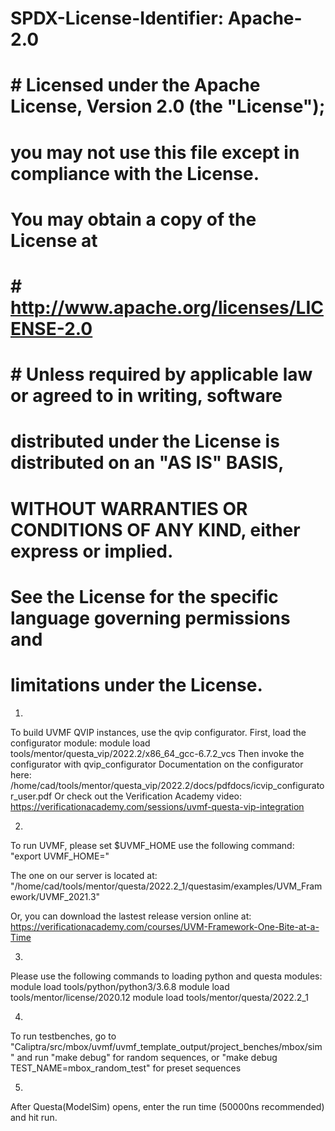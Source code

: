 # SPDX-License-Identifier: Apache-2.0
# 
# # Licensed under the Apache License, Version 2.0 (the "License");
# you may not use this file except in compliance with the License.
# You may obtain a copy of the License at
# # http://www.apache.org/licenses/LICENSE-2.0 
# # Unless required by applicable law or agreed to in writing, software
# distributed under the License is distributed on an "AS IS" BASIS,
# WITHOUT WARRANTIES OR CONDITIONS OF ANY KIND, either express or implied.
# See the License for the specific language governing permissions and
# limitations under the License.
1.
To build UVMF QVIP instances, use the qvip configurator. First, load the
configurator module:
    module load tools/mentor/questa_vip/2022.2/x86_64_gcc-6.7.2_vcs
Then invoke the configurator with
    qvip_configurator
Documentation on the configurator here:
    /home/cad/tools/mentor/questa_vip/2022.2/docs/pdfdocs/icvip_configurator_user.pdf
Or check out the Verification Academy video:
    https://verificationacademy.com/sessions/uvmf-questa-vip-integration

2.
To run UVMF, please set $UVMF_HOME use the following command:
"export UVMF_HOME=<path to UVMF home directory>"

The one on our server is located at:
"/home/cad/tools/mentor/questa/2022.2_1/questasim/examples/UVM_Framework/UVMF_2021.3"

Or, you can download the lastest release version online at: https://verificationacademy.com/courses/UVM-Framework-One-Bite-at-a-Time

3.
Please use the following commands to loading python and questa modules:
module load tools/python/python3/3.6.8
module load tools/mentor/license/2020.12
module load tools/mentor/questa/2022.2_1

4.
To run testbenches, go to "Caliptra/src/mbox/uvmf/uvmf_template_output/project_benches/mbox/sim"
and run "make debug" for random sequences, or "make debug TEST_NAME=mbox_random_test" for preset sequences

5.
After Questa(ModelSim) opens, enter the run time (50000ns recommended) and hit run.
